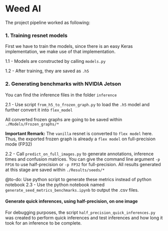 # Weed AI

The project pipeline worked as following:


### 1. Training resnet models

First we have to train the models, since there is an easy Keras implementation, we make use of that implementation.

1.1 - Models are constructed by calling `models.py`

1.2 - After training, they are saved as `.h5`

### 2. Generating benchmarks with NVIDIA Jetson

You can find the inference files in the folder `inference`

2.1 - Use script `from_h5_to_frozen_graph.py` to load the `.h5` model and further convert it into `flex_model`

All converted frozen graphs are going to be saved within `./Models/Frozen_graphs/*`

**Important Remark:** The `vanilla` resnet is converted to `flex model` here. Thus, the exported frozen graph is already a `flex model` on full-precision mode (FP32)

2.2 - Call `predict_on_full_images.py` to generate annotations, inference times and confusion matrices. You can give the command line argument `-p FP16` to use half-precision or `-p FP32` for full-precision. All results generated at this stage are saved within `./Results/seeds/*`

@to-do: Use python script to generate these metrics instead of python notebook
2.3 - Use the python notebook named `generate_seed_metrics_benchmarks.ipynb` to output the .csv files. 



#### Generate quick inferences, using half-precision, on one image

For debugging purposes, the script `half_precision_quick_inferences.py` was created to perform quick inferences and test inferences and how long it took for an inference to be complete. 

